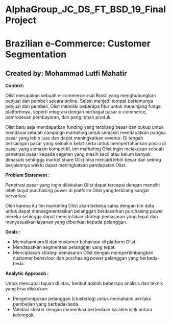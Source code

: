 # AlphaGroup_JC_DS_FT_BSD_19_FinalProject

# Brazilian e-Commerce: Customer Segmentation
## Created by: Mohammad Lutfi Mahatir

**Context:**

Olist merupakan sebuah e-commerce asal Brasil yang menghubungkan penjual dan pembeli secara online. Selain menjadi tempat bertemunya penjual dan pembeli, Olist memiliki beberapa fitur untuk menunjang fungsi platformnya, seperti integrasi dengan berbagai pasar e-commerce, pemrosesan pembayaran, dan pengiriman produk. 

Olist baru saja mendapatkan funding yang terbilang besar dan cukup untuk mendanai sebuah campaign marketing untuk semakin mendapatkan pangsa pasar yang lebih luas dan dapat meningkatkan revenur. Di tengah persaingan pasar yang semakin ketat serta untuk mempertahankan posisi di pasar yang semakin kompetitif, tim marketing Olist ingin melakukan sebuah penetrasi pasar kepada segmen yang masih kecil atau belum banyak dimasuki sehingga market share Olist bisa menjadi lebih besar dan seiring berjalannya waktu dapat meningkatkan pendapatan Olist.

**Problem Statement :**

Penetrasi pasar yang ingin dilakukan Olist dapat tercapai dengan meneliti lebih lanjut purchasing power di platform Olist yang terbilang sangat bervariasi.

Oleh karena itu tim marketing Olist akan bekerja sama dengan tim data untuk dapat mensegmentasikan pelanggan berdasarkan purchasing power mereka sehingga dapat menciptakan strategi pemasaran yang tepat dan menyesuaikan layanan yang diberikan kepada pelanggan.

**Goals :**

- Memahami profil dan customer behaviour di platform Olist.
- Mendapatkan segmentasi pelanggan yang tepat.
- Menciptakan strategi pemasaran Olist dengan mempertimbangkan customer behaviour dan purchasing power pelanggan yang berbeda-beda.

**Analytic Approach :**

Untuk mencapai tujuan di atas, berikut adalah beberapa analisis dan teknik yang bisa dilakukan:

- Pengelompokan pelanggan (clustering) untuk memahami perilaku pembelian yang berbeda-beda.
- Validasi cluster dengan memeriksa perbedaan karakteristik antara kelompok.


